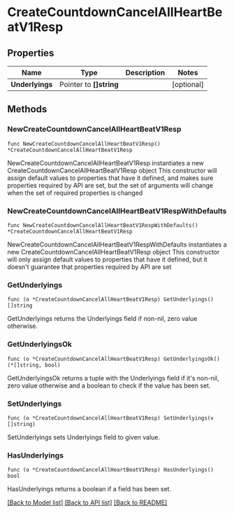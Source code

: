 # CreateCountdownCancelAllHeartBeatV1Resp

## Properties

Name | Type | Description | Notes
------------ | ------------- | ------------- | -------------
**Underlyings** | Pointer to **[]string** |  | [optional] 

## Methods

### NewCreateCountdownCancelAllHeartBeatV1Resp

`func NewCreateCountdownCancelAllHeartBeatV1Resp() *CreateCountdownCancelAllHeartBeatV1Resp`

NewCreateCountdownCancelAllHeartBeatV1Resp instantiates a new CreateCountdownCancelAllHeartBeatV1Resp object
This constructor will assign default values to properties that have it defined,
and makes sure properties required by API are set, but the set of arguments
will change when the set of required properties is changed

### NewCreateCountdownCancelAllHeartBeatV1RespWithDefaults

`func NewCreateCountdownCancelAllHeartBeatV1RespWithDefaults() *CreateCountdownCancelAllHeartBeatV1Resp`

NewCreateCountdownCancelAllHeartBeatV1RespWithDefaults instantiates a new CreateCountdownCancelAllHeartBeatV1Resp object
This constructor will only assign default values to properties that have it defined,
but it doesn't guarantee that properties required by API are set

### GetUnderlyings

`func (o *CreateCountdownCancelAllHeartBeatV1Resp) GetUnderlyings() []string`

GetUnderlyings returns the Underlyings field if non-nil, zero value otherwise.

### GetUnderlyingsOk

`func (o *CreateCountdownCancelAllHeartBeatV1Resp) GetUnderlyingsOk() (*[]string, bool)`

GetUnderlyingsOk returns a tuple with the Underlyings field if it's non-nil, zero value otherwise
and a boolean to check if the value has been set.

### SetUnderlyings

`func (o *CreateCountdownCancelAllHeartBeatV1Resp) SetUnderlyings(v []string)`

SetUnderlyings sets Underlyings field to given value.

### HasUnderlyings

`func (o *CreateCountdownCancelAllHeartBeatV1Resp) HasUnderlyings() bool`

HasUnderlyings returns a boolean if a field has been set.


[[Back to Model list]](../README.md#documentation-for-models) [[Back to API list]](../README.md#documentation-for-api-endpoints) [[Back to README]](../README.md)


